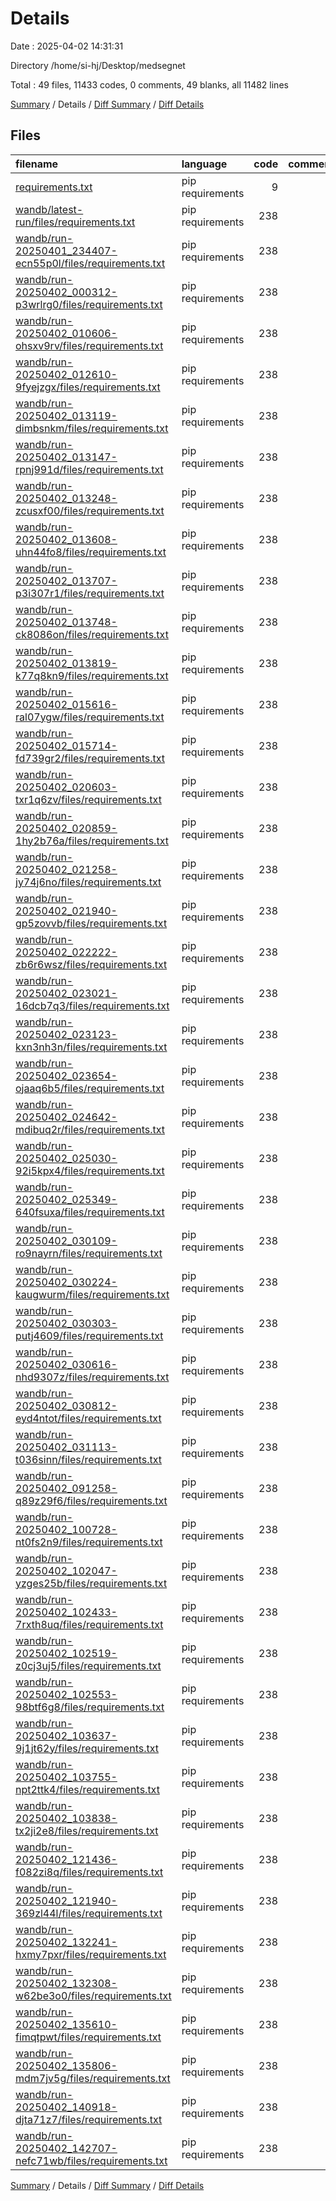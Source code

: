 # Details

Date : 2025-04-02 14:31:31

Directory /home/si-hj/Desktop/medsegnet

Total : 49 files,  11433 codes, 0 comments, 49 blanks, all 11482 lines

[Summary](results.md) / Details / [Diff Summary](diff.md) / [Diff Details](diff-details.md)

## Files
| filename | language | code | comment | blank | total |
| :--- | :--- | ---: | ---: | ---: | ---: |
| [requirements.txt](/requirements.txt) | pip requirements | 9 | 0 | 1 | 10 |
| [wandb/latest-run/files/requirements.txt](/wandb/latest-run/files/requirements.txt) | pip requirements | 238 | 0 | 1 | 239 |
| [wandb/run-20250401\_234407-ecn55p0l/files/requirements.txt](/wandb/run-20250401_234407-ecn55p0l/files/requirements.txt) | pip requirements | 238 | 0 | 1 | 239 |
| [wandb/run-20250402\_000312-p3wrlrg0/files/requirements.txt](/wandb/run-20250402_000312-p3wrlrg0/files/requirements.txt) | pip requirements | 238 | 0 | 1 | 239 |
| [wandb/run-20250402\_010606-ohsxv9rv/files/requirements.txt](/wandb/run-20250402_010606-ohsxv9rv/files/requirements.txt) | pip requirements | 238 | 0 | 1 | 239 |
| [wandb/run-20250402\_012610-9fyejzgx/files/requirements.txt](/wandb/run-20250402_012610-9fyejzgx/files/requirements.txt) | pip requirements | 238 | 0 | 1 | 239 |
| [wandb/run-20250402\_013119-dimbsnkm/files/requirements.txt](/wandb/run-20250402_013119-dimbsnkm/files/requirements.txt) | pip requirements | 238 | 0 | 1 | 239 |
| [wandb/run-20250402\_013147-rpnj991d/files/requirements.txt](/wandb/run-20250402_013147-rpnj991d/files/requirements.txt) | pip requirements | 238 | 0 | 1 | 239 |
| [wandb/run-20250402\_013248-zcusxf00/files/requirements.txt](/wandb/run-20250402_013248-zcusxf00/files/requirements.txt) | pip requirements | 238 | 0 | 1 | 239 |
| [wandb/run-20250402\_013608-uhn44fo8/files/requirements.txt](/wandb/run-20250402_013608-uhn44fo8/files/requirements.txt) | pip requirements | 238 | 0 | 1 | 239 |
| [wandb/run-20250402\_013707-p3i307r1/files/requirements.txt](/wandb/run-20250402_013707-p3i307r1/files/requirements.txt) | pip requirements | 238 | 0 | 1 | 239 |
| [wandb/run-20250402\_013748-ck8086on/files/requirements.txt](/wandb/run-20250402_013748-ck8086on/files/requirements.txt) | pip requirements | 238 | 0 | 1 | 239 |
| [wandb/run-20250402\_013819-k77q8kn9/files/requirements.txt](/wandb/run-20250402_013819-k77q8kn9/files/requirements.txt) | pip requirements | 238 | 0 | 1 | 239 |
| [wandb/run-20250402\_015616-ral07ygw/files/requirements.txt](/wandb/run-20250402_015616-ral07ygw/files/requirements.txt) | pip requirements | 238 | 0 | 1 | 239 |
| [wandb/run-20250402\_015714-fd739gr2/files/requirements.txt](/wandb/run-20250402_015714-fd739gr2/files/requirements.txt) | pip requirements | 238 | 0 | 1 | 239 |
| [wandb/run-20250402\_020603-txr1q6zv/files/requirements.txt](/wandb/run-20250402_020603-txr1q6zv/files/requirements.txt) | pip requirements | 238 | 0 | 1 | 239 |
| [wandb/run-20250402\_020859-1hy2b76a/files/requirements.txt](/wandb/run-20250402_020859-1hy2b76a/files/requirements.txt) | pip requirements | 238 | 0 | 1 | 239 |
| [wandb/run-20250402\_021258-jy74j6no/files/requirements.txt](/wandb/run-20250402_021258-jy74j6no/files/requirements.txt) | pip requirements | 238 | 0 | 1 | 239 |
| [wandb/run-20250402\_021940-gp5zovvb/files/requirements.txt](/wandb/run-20250402_021940-gp5zovvb/files/requirements.txt) | pip requirements | 238 | 0 | 1 | 239 |
| [wandb/run-20250402\_022222-zb6r6wsz/files/requirements.txt](/wandb/run-20250402_022222-zb6r6wsz/files/requirements.txt) | pip requirements | 238 | 0 | 1 | 239 |
| [wandb/run-20250402\_023021-16dcb7q3/files/requirements.txt](/wandb/run-20250402_023021-16dcb7q3/files/requirements.txt) | pip requirements | 238 | 0 | 1 | 239 |
| [wandb/run-20250402\_023123-kxn3nh3n/files/requirements.txt](/wandb/run-20250402_023123-kxn3nh3n/files/requirements.txt) | pip requirements | 238 | 0 | 1 | 239 |
| [wandb/run-20250402\_023654-ojaaq6b5/files/requirements.txt](/wandb/run-20250402_023654-ojaaq6b5/files/requirements.txt) | pip requirements | 238 | 0 | 1 | 239 |
| [wandb/run-20250402\_024642-mdibuq2r/files/requirements.txt](/wandb/run-20250402_024642-mdibuq2r/files/requirements.txt) | pip requirements | 238 | 0 | 1 | 239 |
| [wandb/run-20250402\_025030-92i5kpx4/files/requirements.txt](/wandb/run-20250402_025030-92i5kpx4/files/requirements.txt) | pip requirements | 238 | 0 | 1 | 239 |
| [wandb/run-20250402\_025349-640fsuxa/files/requirements.txt](/wandb/run-20250402_025349-640fsuxa/files/requirements.txt) | pip requirements | 238 | 0 | 1 | 239 |
| [wandb/run-20250402\_030109-ro9nayrn/files/requirements.txt](/wandb/run-20250402_030109-ro9nayrn/files/requirements.txt) | pip requirements | 238 | 0 | 1 | 239 |
| [wandb/run-20250402\_030224-kaugwurm/files/requirements.txt](/wandb/run-20250402_030224-kaugwurm/files/requirements.txt) | pip requirements | 238 | 0 | 1 | 239 |
| [wandb/run-20250402\_030303-putj4609/files/requirements.txt](/wandb/run-20250402_030303-putj4609/files/requirements.txt) | pip requirements | 238 | 0 | 1 | 239 |
| [wandb/run-20250402\_030616-nhd9307z/files/requirements.txt](/wandb/run-20250402_030616-nhd9307z/files/requirements.txt) | pip requirements | 238 | 0 | 1 | 239 |
| [wandb/run-20250402\_030812-eyd4ntot/files/requirements.txt](/wandb/run-20250402_030812-eyd4ntot/files/requirements.txt) | pip requirements | 238 | 0 | 1 | 239 |
| [wandb/run-20250402\_031113-t036sinn/files/requirements.txt](/wandb/run-20250402_031113-t036sinn/files/requirements.txt) | pip requirements | 238 | 0 | 1 | 239 |
| [wandb/run-20250402\_091258-q89z29f6/files/requirements.txt](/wandb/run-20250402_091258-q89z29f6/files/requirements.txt) | pip requirements | 238 | 0 | 1 | 239 |
| [wandb/run-20250402\_100728-nt0fs2n9/files/requirements.txt](/wandb/run-20250402_100728-nt0fs2n9/files/requirements.txt) | pip requirements | 238 | 0 | 1 | 239 |
| [wandb/run-20250402\_102047-yzges25b/files/requirements.txt](/wandb/run-20250402_102047-yzges25b/files/requirements.txt) | pip requirements | 238 | 0 | 1 | 239 |
| [wandb/run-20250402\_102433-7rxth8uq/files/requirements.txt](/wandb/run-20250402_102433-7rxth8uq/files/requirements.txt) | pip requirements | 238 | 0 | 1 | 239 |
| [wandb/run-20250402\_102519-z0cj3uj5/files/requirements.txt](/wandb/run-20250402_102519-z0cj3uj5/files/requirements.txt) | pip requirements | 238 | 0 | 1 | 239 |
| [wandb/run-20250402\_102553-98btf6g8/files/requirements.txt](/wandb/run-20250402_102553-98btf6g8/files/requirements.txt) | pip requirements | 238 | 0 | 1 | 239 |
| [wandb/run-20250402\_103637-9j1jt62y/files/requirements.txt](/wandb/run-20250402_103637-9j1jt62y/files/requirements.txt) | pip requirements | 238 | 0 | 1 | 239 |
| [wandb/run-20250402\_103755-npt2ttk4/files/requirements.txt](/wandb/run-20250402_103755-npt2ttk4/files/requirements.txt) | pip requirements | 238 | 0 | 1 | 239 |
| [wandb/run-20250402\_103838-tx2ji2e8/files/requirements.txt](/wandb/run-20250402_103838-tx2ji2e8/files/requirements.txt) | pip requirements | 238 | 0 | 1 | 239 |
| [wandb/run-20250402\_121436-f082zi8q/files/requirements.txt](/wandb/run-20250402_121436-f082zi8q/files/requirements.txt) | pip requirements | 238 | 0 | 1 | 239 |
| [wandb/run-20250402\_121940-369zl44l/files/requirements.txt](/wandb/run-20250402_121940-369zl44l/files/requirements.txt) | pip requirements | 238 | 0 | 1 | 239 |
| [wandb/run-20250402\_132241-hxmy7pxr/files/requirements.txt](/wandb/run-20250402_132241-hxmy7pxr/files/requirements.txt) | pip requirements | 238 | 0 | 1 | 239 |
| [wandb/run-20250402\_132308-w62be3o0/files/requirements.txt](/wandb/run-20250402_132308-w62be3o0/files/requirements.txt) | pip requirements | 238 | 0 | 1 | 239 |
| [wandb/run-20250402\_135610-fimqtpwt/files/requirements.txt](/wandb/run-20250402_135610-fimqtpwt/files/requirements.txt) | pip requirements | 238 | 0 | 1 | 239 |
| [wandb/run-20250402\_135806-mdm7jv5g/files/requirements.txt](/wandb/run-20250402_135806-mdm7jv5g/files/requirements.txt) | pip requirements | 238 | 0 | 1 | 239 |
| [wandb/run-20250402\_140918-djta71z7/files/requirements.txt](/wandb/run-20250402_140918-djta71z7/files/requirements.txt) | pip requirements | 238 | 0 | 1 | 239 |
| [wandb/run-20250402\_142707-nefc71wb/files/requirements.txt](/wandb/run-20250402_142707-nefc71wb/files/requirements.txt) | pip requirements | 238 | 0 | 1 | 239 |

[Summary](results.md) / Details / [Diff Summary](diff.md) / [Diff Details](diff-details.md)